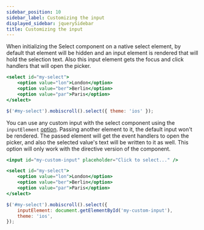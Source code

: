 ```yaml
---
sidebar_position: 10
sidebar_label: Customizing the input
displayed_sidebar: jquerySidebar
title: Customizing the input
---
```


When initializing the Select component on a native select element, by default that element will be hidden and an input element is rendered that will hold the selection text. Also this input element gets the focus and click handlers that will open the picker.

```jsx
<select id="my-select">
    <option value="lon">London</option>
    <option value="ber">Berlin</option>
    <option value="par">Paris</option>
</select>
```

```jsx
$('#my-select').mobiscroll().select({ theme: 'ios' });
```

You can use any custom input with the select component using the `inputElement` [option](/jquery/select/api#opt-inputElement). Passing another element to it, the default input won't be rendered. The passed element will get the event handlers to open the picker, and also the selected value's text will be written to it as well. This option will only work with the directive version of the component.

```jsx
<input id="my-custom-input" placeholder="Click to select..." />

<select id="my-select">
    <option value="lon">London</option>
    <option value="ber">Berlin</option>
    <option value="par">Paris</option>
</select>
```

```jsx
$('#my-select').mobiscroll().select({
    inputElement: document.getElementById('my-custom-input'),
    theme: 'ios',
});
```